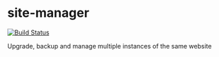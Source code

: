 site-manager
============

[![Build Status](https://travis-ci.org/Yogu/site-manager.svg?branch=master)](https://travis-ci.org/Yogu/site-manager)

Upgrade, backup and manage multiple instances of the same website
